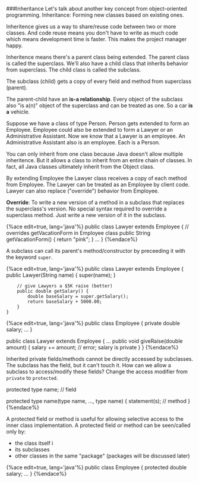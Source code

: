 ###Inheritance
Let's talk about another key concept from object-oriented programming.
Inheritance: Forming new classes based on existing ones.

Inheritence gives us a way to share/reuse code between two or more classes. And code reuse means you don't have to write as much code which means development time is faster. This makes the project manager happy.

Inheritence means there's a parent class being extended. The parent class is called the superclass.
We'll also have a child class that inherits behavior from superclass. The child class is called the subclass.

The subclass (child) gets a copy of every field and method from superclass (parent).

The parent-child have an **is-a relationship**. Every object of the subclass also "is a(n)" object of the superclass and can be treated as one. So a car **is a** vehicle. 

Suppose we have a class of type Person. Person gets extended to form an Employee. Employee could also be extended to form a Lawyer or an Administrative Assistant. Now we know that a Lawyer is an employee. An Administrative Assistant also is an employee. Each is a Person.

You can only inherit from one class because Java doesn't allow multiple inheritence. But it allows a class to inherit from an entire chain of classes. In fact, all Java classes ultimately inherit from the Object class.

By extending Employee the Lawyer class receives a copy of each method from Employee. The Lawyer can be treated as an Employee by client code. Lawyer can also replace ("override") behavior from Employee.

**Override**: To write a new version of a method in a subclass that replaces the superclass's version.
No special syntax required to override a superclass method. Just write a new version of it in the subclass.

{%ace edit=true, lang='java'%}
	public class Lawyer extends Employee {
	    // overrides getVacationForm in Employee class
	    public String getVacationForm() {
	        return "pink";
	    }
	    ...
	}
{%endace%}

A subclass can call its parent's method/constructor by preceeding it with the keyword ```super```.

{%ace edit=true, lang='java'%}
	public class Lawyer extends Employee {
      public Lawyer(String name) {
          super(name);
      }

	    // give Lawyers a $5K raise (better)
	    public double getSalary() {
	        double baseSalary = super.getSalary();
	        return baseSalary + 5000.00;
	    }
	}

{%ace edit=true, lang='java'%}
public class Employee {
    private double salary;
    ...
}

public class Lawyer extends Employee {
    ...
    public void giveRaise(double amount) {
        salary += amount;   // error; salary is private
    }
}
{%endace%}

Inherited private fields/methods cannot be directly accessed by subclasses. The subclass has the field, but it can't touch it. How can we allow a subclass to access/modify these fields? Change the access modifier from ```private``` to ```protected```.


protected type name;  	// field

protected type name(type name, ..., type name) {
    statement(s);     	// method
}
{%endace%}

A protected field or method is useful for allowing selective access to the inner class implementation. A protected field or method can be seen/called only by:
* the class itself i
* its subclasses
* other classes in the same "package" (packages will be discussed later)


{%ace edit=true, lang='java'%}
public class Employee {
    protected double salary;
    ...
}
{%endace%}

